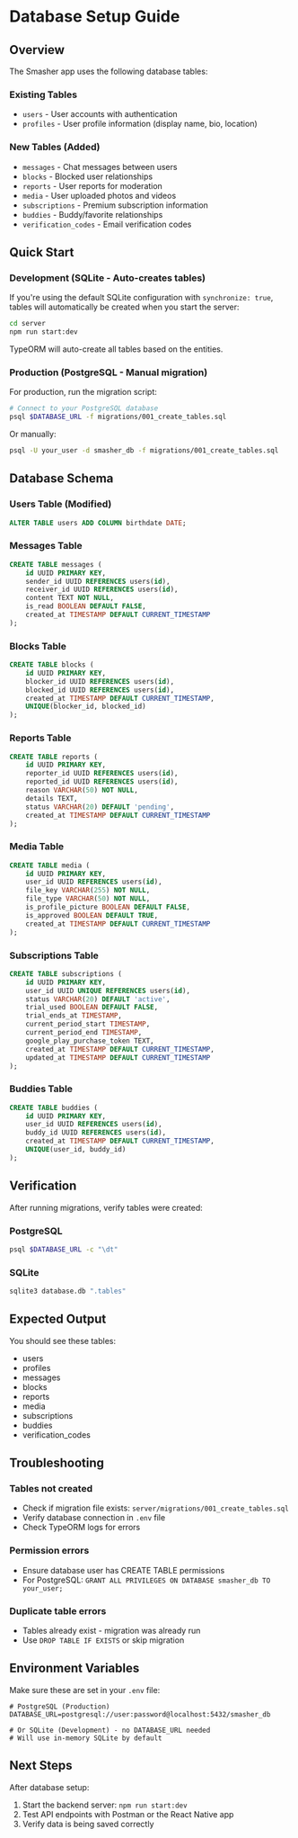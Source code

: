 # Database Setup Guide

## Overview

The Smasher app uses the following database tables:

### Existing Tables
- `users` - User accounts with authentication
- `profiles` - User profile information (display name, bio, location)

### New Tables (Added)
- `messages` - Chat messages between users
- `blocks` - Blocked user relationships
- `reports` - User reports for moderation
- `media` - User uploaded photos and videos
- `subscriptions` - Premium subscription information
- `buddies` - Buddy/favorite relationships
- `verification_codes` - Email verification codes

## Quick Start

### Development (SQLite - Auto-creates tables)

If you're using the default SQLite configuration with `synchronize: true`, tables will automatically be created when you start the server:

```bash
cd server
npm run start:dev
```

TypeORM will auto-create all tables based on the entities.

### Production (PostgreSQL - Manual migration)

For production, run the migration script:

```bash
# Connect to your PostgreSQL database
psql $DATABASE_URL -f migrations/001_create_tables.sql
```

Or manually:

```bash
psql -U your_user -d smasher_db -f migrations/001_create_tables.sql
```

## Database Schema

### Users Table (Modified)
```sql
ALTER TABLE users ADD COLUMN birthdate DATE;
```

### Messages Table
```sql
CREATE TABLE messages (
    id UUID PRIMARY KEY,
    sender_id UUID REFERENCES users(id),
    receiver_id UUID REFERENCES users(id),
    content TEXT NOT NULL,
    is_read BOOLEAN DEFAULT FALSE,
    created_at TIMESTAMP DEFAULT CURRENT_TIMESTAMP
);
```

### Blocks Table
```sql
CREATE TABLE blocks (
    id UUID PRIMARY KEY,
    blocker_id UUID REFERENCES users(id),
    blocked_id UUID REFERENCES users(id),
    created_at TIMESTAMP DEFAULT CURRENT_TIMESTAMP,
    UNIQUE(blocker_id, blocked_id)
);
```

### Reports Table
```sql
CREATE TABLE reports (
    id UUID PRIMARY KEY,
    reporter_id UUID REFERENCES users(id),
    reported_id UUID REFERENCES users(id),
    reason VARCHAR(50) NOT NULL,
    details TEXT,
    status VARCHAR(20) DEFAULT 'pending',
    created_at TIMESTAMP DEFAULT CURRENT_TIMESTAMP
);
```

### Media Table
```sql
CREATE TABLE media (
    id UUID PRIMARY KEY,
    user_id UUID REFERENCES users(id),
    file_key VARCHAR(255) NOT NULL,
    file_type VARCHAR(50) NOT NULL,
    is_profile_picture BOOLEAN DEFAULT FALSE,
    is_approved BOOLEAN DEFAULT TRUE,
    created_at TIMESTAMP DEFAULT CURRENT_TIMESTAMP
);
```

### Subscriptions Table
```sql
CREATE TABLE subscriptions (
    id UUID PRIMARY KEY,
    user_id UUID UNIQUE REFERENCES users(id),
    status VARCHAR(20) DEFAULT 'active',
    trial_used BOOLEAN DEFAULT FALSE,
    trial_ends_at TIMESTAMP,
    current_period_start TIMESTAMP,
    current_period_end TIMESTAMP,
    google_play_purchase_token TEXT,
    created_at TIMESTAMP DEFAULT CURRENT_TIMESTAMP,
    updated_at TIMESTAMP DEFAULT CURRENT_TIMESTAMP
);
```

### Buddies Table
```sql
CREATE TABLE buddies (
    id UUID PRIMARY KEY,
    user_id UUID REFERENCES users(id),
    buddy_id UUID REFERENCES users(id),
    created_at TIMESTAMP DEFAULT CURRENT_TIMESTAMP,
    UNIQUE(user_id, buddy_id)
);
```

## Verification

After running migrations, verify tables were created:

### PostgreSQL
```bash
psql $DATABASE_URL -c "\dt"
```

### SQLite
```bash
sqlite3 database.db ".tables"
```

## Expected Output

You should see these tables:
- users
- profiles
- messages
- blocks
- reports
- media
- subscriptions
- buddies
- verification_codes

## Troubleshooting

### Tables not created
- Check if migration file exists: `server/migrations/001_create_tables.sql`
- Verify database connection in `.env` file
- Check TypeORM logs for errors

### Permission errors
- Ensure database user has CREATE TABLE permissions
- For PostgreSQL: `GRANT ALL PRIVILEGES ON DATABASE smasher_db TO your_user;`

### Duplicate table errors
- Tables already exist - migration was already run
- Use `DROP TABLE IF EXISTS` or skip migration

## Environment Variables

Make sure these are set in your `.env` file:

```env
# PostgreSQL (Production)
DATABASE_URL=postgresql://user:password@localhost:5432/smasher_db

# Or SQLite (Development) - no DATABASE_URL needed
# Will use in-memory SQLite by default
```

## Next Steps

After database setup:
1. Start the backend server: `npm run start:dev`
2. Test API endpoints with Postman or the React Native app
3. Verify data is being saved correctly
